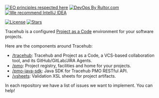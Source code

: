 [![EO principles respected here](https://www.elegantobjects.org/badge.svg)](https://www.elegantobjects.org)
[![DevOps By Rultor.com](https://www.rultor.com/b/tracehubpm)](https://www.rultor.com/p/tracehubpm)
[![We recommend IntelliJ IDEA](https://www.elegantobjects.org/intellij-idea.svg)](https://www.jetbrains.com/idea/)

[![License](https://img.shields.io/badge/license-MIT-green.svg)](https://github.com/tracehubpm/tracehub/blob/master/LICENSE.txt)
[![Stars](https://img.shields.io/github/stars/tracehubpm)](https://github.com/tracehubpm)

Tracehub is a configured [Project as a Code](https://h1alexbel.github.io/2023/10/22/project-as-a-code.html) environment for your software projects.

Here are the components around Tracehub:

* [/tracehub](https://github.com/tracehubpm/tracehub): Tracehub and Project as a Code, a VCS-based collaboration tool, and its GitHub/GitLab/JIRA Agents.
* [/pmo](https://github.com/tracehubpm/pmo): Project registry, facilities and home for your projects.
* [/pmo-java-sdk](https://github.com/tracehubpm/pmo-java-sdk): Java SDK for Tracehub PMO RESTful API.
* [/vsheets](https://github.com/tracehubpm/vsheets): Validation XSL sheets for project artifacts.

In each repository we have a list of issues we want to implement. You can help!
